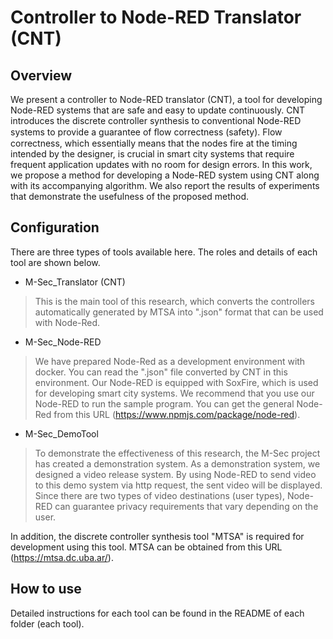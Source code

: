 # Controller to Node-RED Translator (CNT)

## Overview
We present a controller to Node-RED translator (CNT), a tool for developing Node-RED systems that are safe and easy to update continuously. CNT introduces the discrete controller synthesis to conventional Node-RED systems to provide a guarantee of ﬂow correctness (safety). Flow correctness, which essentially means that the nodes fire at the timing intended by the designer, is crucial in smart city systems that require frequent application updates with no room for design errors. In this work, we propose a method for developing a Node-RED system using CNT along with its accompanying algorithm. We also report the results of experiments that demonstrate the usefulness of the proposed method.  
  

## Configuration
There are three types of tools available here. The roles and details of each tool are shown below.  
  
* M-Sec_Translator (CNT)
> This is the main tool of this research, which converts the controllers automatically generated by MTSA into ".json" format that can be used with Node-Red.  
  
* M-Sec_Node-RED
> We have prepared Node-Red as a development environment with docker. You can read the ".json" file converted by CNT in this environment. Our Node-RED is equipped with SoxFire, which is used for developing smart city systems. We recommend that you use our Node-RED to run the sample program. You can get the general Node-Red from this URL (https://www.npmjs.com/package/node-red).  
  
* M-Sec_DemoTool
> To demonstrate the effectiveness of this research, the M-Sec project has created a demonstration system. As a demonstration system, we designed a video release system. By using Node-RED to send video to this demo system via http request, the sent video will be displayed. Since there are two types of video destinations (user types), Node-RED can guarantee privacy requirements that vary depending on the user.  
  
In addition, the discrete controller synthesis tool "MTSA" is required for development using this tool.
MTSA can be obtained from this URL (https://mtsa.dc.uba.ar/).
  

## How to use


Detailed instructions for each tool can be found in the README of each folder (each tool).